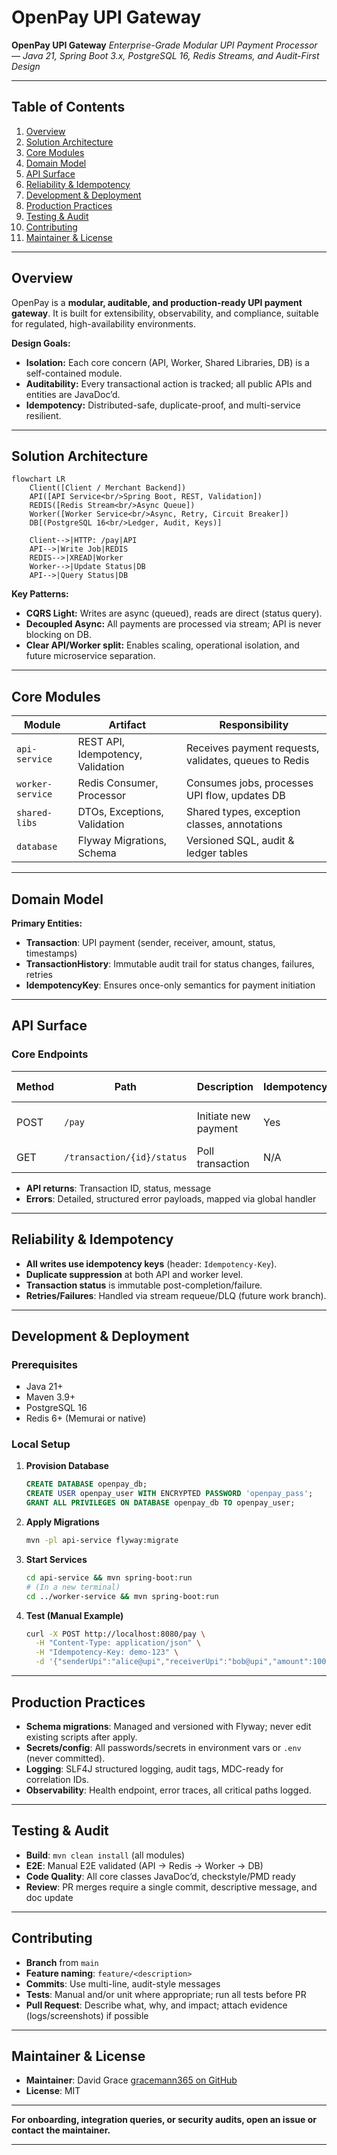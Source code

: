 

# OpenPay UPI Gateway

**OpenPay UPI Gateway**
*Enterprise-Grade Modular UPI Payment Processor — Java 21, Spring Boot 3.x, PostgreSQL 16, Redis Streams, and Audit-First Design*

---

## Table of Contents

1. [Overview](#overview)
2. [Solution Architecture](#solution-architecture)
3. [Core Modules](#core-modules)
4. [Domain Model](#domain-model)
5. [API Surface](#api-surface)
6. [Reliability & Idempotency](#reliability--idempotency)
7. [Development & Deployment](#development--deployment)
8. [Production Practices](#production-practices)
9. [Testing & Audit](#testing--audit)
10. [Contributing](#contributing)
11. [Maintainer & License](#maintainer--license)

---

## Overview

OpenPay is a **modular, auditable, and production-ready UPI payment gateway**.
It is built for extensibility, observability, and compliance, suitable for regulated, high-availability environments.

**Design Goals:**

* **Isolation:** Each core concern (API, Worker, Shared Libraries, DB) is a self-contained module.
* **Auditability:** Every transactional action is tracked; all public APIs and entities are JavaDoc’d.
* **Idempotency:** Distributed-safe, duplicate-proof, and multi-service resilient.

---

## Solution Architecture

```mermaid
flowchart LR
    Client([Client / Merchant Backend])
    API([API Service<br/>Spring Boot, REST, Validation])
    REDIS([Redis Stream<br/>Async Queue])
    Worker([Worker Service<br/>Async, Retry, Circuit Breaker])
    DB[(PostgreSQL 16<br/>Ledger, Audit, Keys)]

    Client-->|HTTP: /pay|API
    API-->|Write Job|REDIS
    REDIS-->|XREAD|Worker
    Worker-->|Update Status|DB
    API-->|Query Status|DB
```

**Key Patterns:**

* **CQRS Light:** Writes are async (queued), reads are direct (status query).
* **Decoupled Async:** All payments are processed via stream; API is never blocking on DB.
* **Clear API/Worker split:** Enables scaling, operational isolation, and future microservice separation.

---

## Core Modules

| Module           | Artifact                          | Responsibility                                        |
| ---------------- | --------------------------------- | ----------------------------------------------------- |
| `api-service`    | REST API, Idempotency, Validation | Receives payment requests, validates, queues to Redis |
| `worker-service` | Redis Consumer, Processor         | Consumes jobs, processes UPI flow, updates DB         |
| `shared-libs`    | DTOs, Exceptions, Validation      | Shared types, exception classes, annotations          |
| `database`       | Flyway Migrations, Schema         | Versioned SQL, audit & ledger tables                  |

---

## Domain Model

**Primary Entities:**

* **Transaction**: UPI payment (sender, receiver, amount, status, timestamps)
* **TransactionHistory**: Immutable audit trail for status changes, failures, retries
* **IdempotencyKey**: Ensures once-only semantics for payment initiation

---

## API Surface

### Core Endpoints

| Method | Path                       | Description          | Idempotency | Status Codes  |
| ------ | -------------------------- | -------------------- | ----------- | ------------- |
| POST   | `/pay`                     | Initiate new payment | Yes         | 201, 400, 409 |
| GET    | `/transaction/{id}/status` | Poll transaction     | N/A         | 200, 404      |

* **API returns**: Transaction ID, status, message
* **Errors**: Detailed, structured error payloads, mapped via global handler

---

## Reliability & Idempotency

* **All writes use idempotency keys** (header: `Idempotency-Key`).
* **Duplicate suppression** at both API and worker level.
* **Transaction status** is immutable post-completion/failure.
* **Retries/Failures**: Handled via stream requeue/DLQ (future work branch).

---

## Development & Deployment

### Prerequisites

* Java 21+
* Maven 3.9+
* PostgreSQL 16
* Redis 6+ (Memurai or native)

### Local Setup

1. **Provision Database**

   ```sql
   CREATE DATABASE openpay_db;
   CREATE USER openpay_user WITH ENCRYPTED PASSWORD 'openpay_pass';
   GRANT ALL PRIVILEGES ON DATABASE openpay_db TO openpay_user;
   ```

2. **Apply Migrations**

   ```sh
   mvn -pl api-service flyway:migrate
   ```

3. **Start Services**

   ```sh
   cd api-service && mvn spring-boot:run
   # (In a new terminal)
   cd ../worker-service && mvn spring-boot:run
   ```

4. **Test (Manual Example)**

   ```sh
   curl -X POST http://localhost:8080/pay \
     -H "Content-Type: application/json" \
     -H "Idempotency-Key: demo-123" \
     -d '{"senderUpi":"alice@upi","receiverUpi":"bob@upi","amount":100.25}'
   ```

---

## Production Practices

* **Schema migrations**: Managed and versioned with Flyway; never edit existing scripts after apply.
* **Secrets/config**: All passwords/secrets in environment vars or `.env` (never committed).
* **Logging**: SLF4J structured logging, audit tags, MDC-ready for correlation IDs.
* **Observability**: Health endpoint, error traces, all critical paths logged.

---

## Testing & Audit

* **Build**: `mvn clean install` (all modules)
* **E2E**: Manual E2E validated (API → Redis → Worker → DB)
* **Code Quality**: All core classes JavaDoc’d, checkstyle/PMD ready
* **Review**: PR merges require a single commit, descriptive message, and doc update

---

## Contributing

* **Branch** from `main`
* **Feature naming**: `feature/<description>`
* **Commits**: Use multi-line, audit-style messages
* **Tests**: Manual and/or unit where appropriate; run all tests before PR
* **Pull Request**: Describe what, why, and impact; attach evidence (logs/screenshots) if possible

---

## Maintainer & License

* **Maintainer**: David Grace
  [gracemann365 on GitHub](https://github.com/gracemann365)
* **License**: MIT

---

**For onboarding, integration queries, or security audits, open an issue or contact the maintainer.**

---

